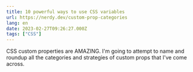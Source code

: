 ```yaml
---
title: 10 powerful ways to use CSS variables
url: https://nerdy.dev/custom-prop-categories
lang: en
date: 2023-02-27T09:26:27.000Z
tags: ["CSS"]
---
```


CSS custom properties are AMAZING. I'm going to attempt to name and roundup all the categories and strategies of custom props that I've come across.
